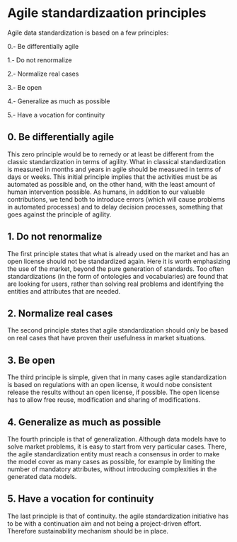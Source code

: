 # Agile standardizaation principles 

Agile data standardization is based on a few principles:

0.- Be differentially agile

1.- Do not renormalize

2.- Normalize real cases

3.- Be open

4.- Generalize as much as possible

5.- Have a vocation for continuity

## 0. Be differentially agile
This zero principle would be to remedy or at least be different from the classic standardization in terms of agility. What in classical standardization is measured in months and years in agile should be measured in terms of days or weeks. This initial principle implies that the activities must be as automated as possible and, on the other hand, with the least amount of human intervention possible. As humans, in addition to our valuable contributions, we tend both to introduce errors (which will cause problems in automated processes) and to delay decision processes, something that goes against the principle of agility.

## 1. Do not renormalize
The first principle states that what is already used on the market and has an open license should not be standardized again. Here it is worth emphasizing the use of the market, beyond the pure generation of standards. Too often standardizations (in the form of ontologies and vocabularies) are found that are looking for users, rather than solving real problems and identifying the entities and attributes that are needed.

## 2. Normalize real cases
The second principle states that agile standardization should only be based on real cases that have proven their usefulness in market situations.

## 3. Be open
The third principle is simple, given that in many cases agile standardization is  based on regulations with an open license, it would nobe consistent release the results without an open license, if possible. The open license has to allow free  reuse, modification and sharing of modifications.

## 4. Generalize as much as possible
The fourth principle is that of generalization. Although data models have to solve market problems, it is easy to start from very particular cases. There, the agile standardization entity must reach a consensus in order to make the model cover as many cases as possible, for example by limiting the number of mandatory attributes, without introducing complexities in the generated data models.

## 5. Have a vocation for continuity
The last principle is that of continuity. the agile standardization initiative has to be with a continuation aim and not being a project-driven effort. Therefore sustainability mechanism should be in place.